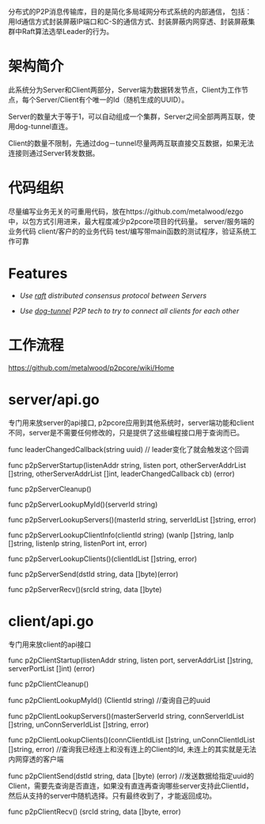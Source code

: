 分布式的P2P消息传输库，目的是简化多局域网分布式系统的内部通信， 包括：用Id通信方式封装屏蔽IP端口和C-S的通信方式、封装屏蔽内网穿透、封装屏蔽集群中Raft算法选举Leader的行为。

#  架构简介

此系统分为Server和Client两部分，Server端为数据转发节点，Client为工作节点，每个Server/Client有个唯一的Id（随机生成的UUID）。

Server的数量大于等于1，可以自动组成一个集群，Server之间全部两两互联，使用dog-tunnel直连。

Client的数量不限制，先通过dog－tunnel尽量两两互联直接交互数据，如果无法连接则通过Server转发数据。

# 代码组织

尽量编写业务无关的可重用代码，放在https://github.com/metalwood/ezgo 中，以包方式引用进来，最大程度减少p2pcore项目的代码量。
server/服务端的业务代码
client/客户的的业务代码
test/编写带main函数的测试程序，验证系统工作可靠

# Features

* *Use [raft](https://github.com/hashicorp/raft) distributed consensus protocol between Servers*

* *Use [dog-tunnel](https://github.com/vzex/dog-tunnel) P2P tech to try to connect all clients for each other*

# 工作流程

https://github.com/metalwood/p2pcore/wiki/Home



# server/api.go

专门用来放server的api接口, p2pcore应用到其他系统时，server端功能和client不同，server是不需要任何修改的，只是提供了这些编程接口用于查询而已。

func leaderChangedCallback(string uuid) // leader变化了就会触发这个回调

func p2pServerStartup(listenAddr string, listen port, otherServerAddrList []string, otherServerAddrList []int, leaderChangedCallback cb) (error)

func p2pServerCleanup()

func p2pServerLookupMyId()(serverId string)

func p2pServerLookupServers()(masterId string, serverIdList []string, error)

func p2pServerLookupClientInfo(clientId string) (wanIp []string, lanIp []string, listenIp string, listenPort int, error)

func p2pServerLookupClients()(clientIdList []string, error)

func p2pServerSend(dstId string, data []byte)(error)

func p2pServerRecv()(srcId string, data []byte)




# client/api.go

专门用来放client的api接口

func p2pClientStartup(listenAddr string, listen port, serverAddrList []string, serverPortList []int) (error)

func p2pClientCleanup()

func p2pClientLookupMyId() (ClientId string) //查询自己的uuid

func p2pClientLookupServers()(masterServerId string, connServerIdList []string, unConnServerIdList []string, error)

func p2pClientLookupClients()(connClientIdList []string, unConnClientIdList []string, error) //查询我已经连上和没有连上的Client的Id, 未连上的其实就是无法内网穿透的客户端

func p2pClientSend(dstId string, data []byte) (error) //发送数据给指定uuid的Client，需要先查询是否直连，如果没有直连再查询哪些server支持此ClientId，然后从支持的server中随机选择。只有最终收到了，才能返回成功。

func p2pClientRecv() (srcId string, data []byte, error)
